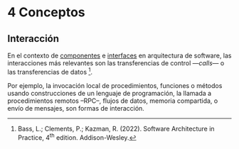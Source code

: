 # 4 Conceptos

## Interacción

En el contexto de [componentes](./4_Componente.md) e
[interfaces](./4_Interfaz.md) en arquitectura de software, las interacciones más
relevantes son las transferencias de control —*calls*— o las transferencias de
datos [^1].

[^1]: Bass, L.; Clements, P.; Kazman, R. (2022). Software Architecture in
    Practice, 4<sup>th</sup> edition. Addison-Wesley.

Por ejemplo, la invocación local de procedimientos, funciones o métodos usando
construcciones de un lenguaje de programación, la llamada a procedimientos
remotos –RPC–, flujos de datos, memoria compartida, o envío de mensajes, son
formas de interacción.
